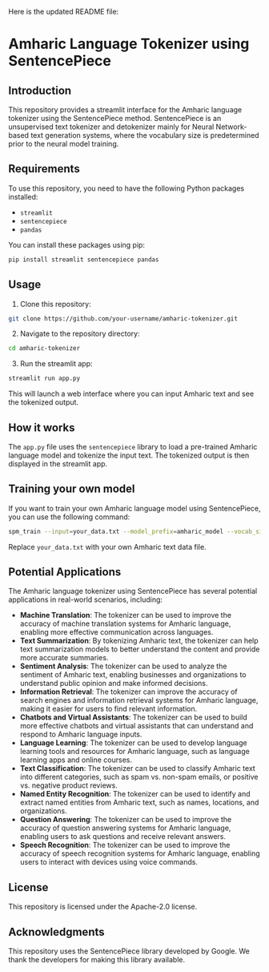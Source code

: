 Here is the updated README file:

# Amharic Language Tokenizer using SentencePiece

## Introduction

This repository provides a streamlit interface for the Amharic language tokenizer using the SentencePiece method. SentencePiece is an unsupervised text tokenizer and detokenizer mainly for Neural Network-based text generation systems, where the vocabulary size is predetermined prior to the neural model training.

## Requirements

To use this repository, you need to have the following Python packages installed:

* `streamlit`
* `sentencepiece`
* `pandas`

You can install these packages using pip:
```bash
pip install streamlit sentencepiece pandas
```
## Usage

1. Clone this repository:
```bash
git clone https://github.com/your-username/amharic-tokenizer.git
```
2. Navigate to the repository directory:
```bash
cd amharic-tokenizer
```
3. Run the streamlit app:
```bash
streamlit run app.py
```
This will launch a web interface where you can input Amharic text and see the tokenized output.

## How it works

The `app.py` file uses the `sentencepiece` library to load a pre-trained Amharic language model and tokenize the input text. The tokenized output is then displayed in the streamlit app.

## Training your own model

If you want to train your own Amharic language model using SentencePiece, you can use the following command:
```bash
spm_train --input=your_data.txt --model_prefix=amharic_model --vocab_size=8000 --character_coverage=0.9995
```
Replace `your_data.txt` with your own Amharic text data file.

## Potential Applications

The Amharic language tokenizer using SentencePiece has several potential applications in real-world scenarios, including:

* **Machine Translation**: The tokenizer can be used to improve the accuracy of machine translation systems for Amharic language, enabling more effective communication across languages.
* **Text Summarization**: By tokenizing Amharic text, the tokenizer can help text summarization models to better understand the content and provide more accurate summaries.
* **Sentiment Analysis**: The tokenizer can be used to analyze the sentiment of Amharic text, enabling businesses and organizations to understand public opinion and make informed decisions.
* **Information Retrieval**: The tokenizer can improve the accuracy of search engines and information retrieval systems for Amharic language, making it easier for users to find relevant information.
* **Chatbots and Virtual Assistants**: The tokenizer can be used to build more effective chatbots and virtual assistants that can understand and respond to Amharic language inputs.
* **Language Learning**: The tokenizer can be used to develop language learning tools and resources for Amharic language, such as language learning apps and online courses.
* **Text Classification**: The tokenizer can be used to classify Amharic text into different categories, such as spam vs. non-spam emails, or positive vs. negative product reviews.
* **Named Entity Recognition**: The tokenizer can be used to identify and extract named entities from Amharic text, such as names, locations, and organizations.
* **Question Answering**: The tokenizer can be used to improve the accuracy of question answering systems for Amharic language, enabling users to ask questions and receive relevant answers.
* **Speech Recognition**: The tokenizer can be used to improve the accuracy of speech recognition systems for Amharic language, enabling users to interact with devices using voice commands.

## License

This repository is licensed under the Apache-2.0 license.

## Acknowledgments

This repository uses the SentencePiece library developed by Google. We thank the developers for making this library available.
